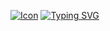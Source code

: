 [![Icon](https://github.com/Michael-Perdue/Michael-Perdue.github.io/blob/main/assets/img/favicons/favicon.ico)](https://michael-perdue.github.io/)
[![Typing SVG](https://readme-typing-svg.demolab.com?font=Fira+Code&font-size=18&pause=1000&width=435&height=40&lines=Welcome+To+My+GitHub+Click+Here;To+See+My+Portfolio+Site)](https://git.io/typing-svg)
